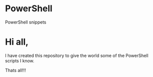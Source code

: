 # PowerShell
PowerShell snippets

# Hi all,

I have created this repository to give the world some of the PowerShell scripts I know.


Thats all!!!
